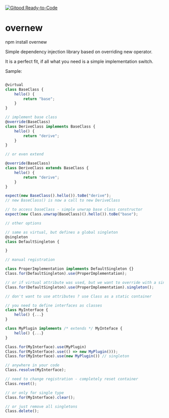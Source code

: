 [![Gitpod Ready-to-Code](https://img.shields.io/badge/Gitpod-Ready--to--Code-blue?logo=gitpod)](https://gitpod.io/#https://github.com/berhalak/overnew) 

# overnew

npm install overnew

Simple dependency injection library based on overriding new operator.

It is a perfect fit, if all what you need is a simple implementation switch.

Sample:

``` ts

@virtual
class BaseClass {
    hello() {
        return "base";
    }
}

// implement base class
@override(BaseClass)
class DeriveClass implements BaseClass {
    hello() {
        return "derive";
    }
}

// or even extend 

@override(BaseClass)
class DeriveClass extends BaseClass {
    hello() {
        return "derive";
    }
}

expect(new BaseClass().hello()).toBe("derive");
// new BaseClass() is now a call to new DeriveClass

// to access baseClass - simple unwrap base class constructor
expect(new Class.unwrap(BaseClass)().hello()).toBe("base");

// other options

// same as virtual, but defines a global singleton
@singleton
class DefaultSingleton {

}

// manual registration

class ProperImplementation implements DefaultSingleton {}
Class.for(DefaultSingleton).use(ProperImplementation);

// or if virtual attribute was used, but we want to override with a singleton instance
Class.for(DefaultSingleton).use(ProperImplementation).singleton();

// don't want to use attributes ? use Class as a static container

// you need to define interfaces as classes
class MyInterface {
    hello() {...}
}

class MyPlugin implements /* extends */ MyInteface {
    hello() {...}
}

Class.for(MyInterface).use(MyPlugin)
Class.for(MyInterface).use(() => new MyPlugin()));
Class.for(MyInterface).use(new MyPlugin()) // singleton

// anywhere in your code
Class.resolve(MyInterface);

// need to change registration - completely reset container
Class.reset();

// or only for single type
Class.for(MyInterface).clear();

// or just remove all singletons
Class.delete();

```

